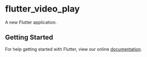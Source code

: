 # flutter_video_play

A new Flutter application.

## Getting Started

For help getting started with Flutter, view our online
[documentation](https://flutter.io/).
